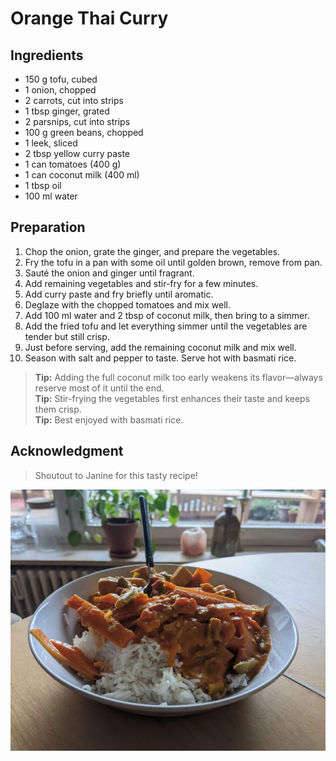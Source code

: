 # Orange Thai Curry  

## Ingredients  
- 150 g tofu, cubed  
- 1 onion, chopped  
- 2 carrots, cut into strips  
- 1 tbsp ginger, grated  
- 2 parsnips, cut into strips  
- 100 g green beans, chopped  
- 1 leek, sliced  
- 2 tbsp yellow curry paste  
- 1 can tomatoes (400 g)  
- 1 can coconut milk (400 ml)  
- 1 tbsp oil  
- 100 ml water  

## Preparation  
1. Chop the onion, grate the ginger, and prepare the vegetables.  
2. Fry the tofu in a pan with some oil until golden brown, remove from pan.
4. Sauté the onion and ginger until fragrant.  
5. Add remaining vegetables and stir-fry for a few minutes.  
6. Add curry paste and fry briefly until aromatic.  
7. Deglaze with the chopped tomatoes and mix well.  
8. Add 100 ml water and 2 tbsp of coconut milk, then bring to a simmer.  
9. Add the fried tofu and let everything simmer until the vegetables are tender but still crisp.  
10. Just before serving, add the remaining coconut milk and mix well.  
11. Season with salt and pepper to taste. Serve hot with basmati rice.  

> **Tip:** Adding the full coconut milk too early weakens its flavor—always reserve most of it until the end.  
> **Tip:** Stir-frying the vegetables first enhances their taste and keeps them crisp.  
> **Tip:** Best enjoyed with basmati rice.  

## Acknowledgment  
> Shoutout to Janine for this tasty recipe!  

![Orange Thai Curry](pictures/orange_thai_curry.png)  

